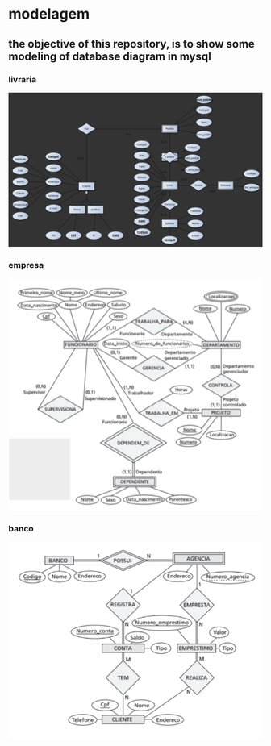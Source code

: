 <h1>modelagem </h1>
<h2>the objective of this repository, is to show some modeling of database diagram in mysql</h2>

<h3>livraria</h3>

<img src="./diagram/bibliotecaD.bmp">

<h3>empresa</h3>

<img src="./diagram/empresaD.png">

<h3>banco</h3>

<img src="./diagram/bancoD.png">


